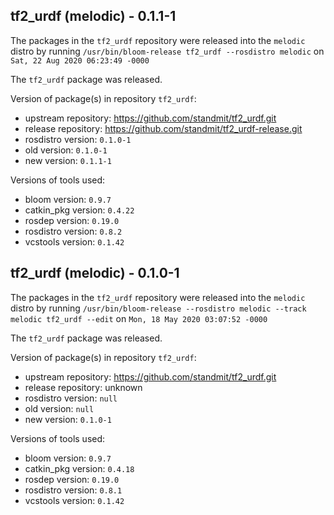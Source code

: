 ## tf2_urdf (melodic) - 0.1.1-1

The packages in the `tf2_urdf` repository were released into the `melodic` distro by running `/usr/bin/bloom-release tf2_urdf --rosdistro melodic` on `Sat, 22 Aug 2020 06:23:49 -0000`

The `tf2_urdf` package was released.

Version of package(s) in repository `tf2_urdf`:

- upstream repository: https://github.com/standmit/tf2_urdf.git
- release repository: https://github.com/standmit/tf2_urdf-release.git
- rosdistro version: `0.1.0-1`
- old version: `0.1.0-1`
- new version: `0.1.1-1`

Versions of tools used:

- bloom version: `0.9.7`
- catkin_pkg version: `0.4.22`
- rosdep version: `0.19.0`
- rosdistro version: `0.8.2`
- vcstools version: `0.1.42`


## tf2_urdf (melodic) - 0.1.0-1

The packages in the `tf2_urdf` repository were released into the `melodic` distro by running `/usr/bin/bloom-release --rosdistro melodic --track melodic tf2_urdf --edit` on `Mon, 18 May 2020 03:07:52 -0000`

The `tf2_urdf` package was released.

Version of package(s) in repository `tf2_urdf`:

- upstream repository: https://github.com/standmit/tf2_urdf.git
- release repository: unknown
- rosdistro version: `null`
- old version: `null`
- new version: `0.1.0-1`

Versions of tools used:

- bloom version: `0.9.7`
- catkin_pkg version: `0.4.18`
- rosdep version: `0.19.0`
- rosdistro version: `0.8.1`
- vcstools version: `0.1.42`



